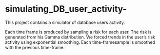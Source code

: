 # simulating_DB_user_activity-
This project contains a simulator of database users activity. 

Each time frame is produced by sampling a risk for each user. The risk is generated from his Gamma distribution. 
We forced trends in the user’s risk activity using exponential smoothing. 
Each time-framesample is smoothed with the previous time-frame.
